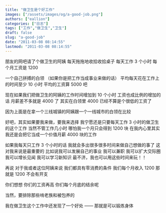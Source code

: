 ```yaml
---
title: "做卫生是个好工作"
images: ["/assets/images/og/a-good-job.png"]
authors: ["eallion"]
categories: ["日志"]
tags: ["工作","做卫生","卫生"]
draft: false
slug: "a-good-job"
date: "2011-03-08 08:14:55"
lastmod: "2011-03-08 08:14:55"
---
```


朋友的网吧请了个做卫生的阿姨
每天拖拖地收拾收拾桌子
每天工作 3 个小时
每个月工资是 1200

一个自己拼搏的白领
（如果你是把工作当成事业来做的话）
平均每天花在工作上的时间至少 10 小时
平均的工资算 5000 吧

现在如果我们把做卫生的阿姨的工作时间增加到 10 个小时
工资也成比例的增加的话
月薪差不多就是 4000 了
其实在白领里 4000 已经不算是个很低的工资了

因为上面是在拿一个三线城镇的阿姨跟一个一线城市的白领在比较

好吧，其实如果要我来做，要我来选择
我宁愿还是只要每天工作 3 小时的做卫生的这个工作
当然不管工作几小时
哪怕我一个月只会得到 1200 块
在我内心里其实我还是会把它当成一个价值月薪 4000 块的工作

如果我每天只工作 3 个小时的话
我就会多出很多很多时间来做自己想做的事了
这对我来说是最重要的
比如说我可以发展自己的事业
我可以兼职
我可以扩大交际圈
我可以增长见闻
我可以学习新知识
最不济，我也可以用这些时间来玩！！

再说
对于我或者这位阿姨来说
我们都具有零消费的条件
我们每个月收入 1200 那就是 1200
不会有开支

你们想想
你们的工资再高
你们每个月底的结余呢

当然，要排除那些啃老族和被包养的

我在做卫生这个工作中还发现了一个好处
—— 那就是可以锻炼身体
